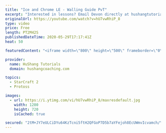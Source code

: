 ```yaml
---
title: "Ice and Chrome LE - Walling Guide PvT"
excerpt: "Interested in lessons? Email Devon directly at hushangtutorials@outlook.com ------------------------------------------------------------------------------------------------------- Want to support HuShang Tutorials directly? Patreon is a website where you can contribute a monthly donation that will help"
originalUrl: https://youtube.com/watch?v=hU7vwRhiP_8
type: video
price: Free
length: PT2M42S
publishedDateTime: 2020-05-29T17:17:41Z
heat: 50

featuredContent: "<iframe width=\"800\" height=\"500\" frameborder=\"0\" src=\"https://www.youtube.com/embed/hU7vwRhiP_8\" allow=\"accelerometer; autoplay; encrypted-media; gyroscope; picture-in-picture\" allowfullscreen></iframe>"

provider:
  name: HuShang Tutorials
  domain: hushangcoaching.com

topics:
  - StarCraft 2
  - Protoss

images:
  - url: https://i.ytimg.com/vi/hU7vwRhiP_8/maxresdefault.jpg
    width: 1280
    height: 720
    isCached: true

secured: "2tM+JY7eULCiDYu64KzTcni5ftH2QFGoP7D5b7aYFejoh8EcUWmvIcvamch/YG86/C4n6Q3bgcLaP48f1wnh6v68k9H1ZPtwK5Jd1Ddex6jXxpEqtFbyhf2cMLAqaGE4epRmZNZKk4uJa/1mqseMm4RKntwkFoqLGr0atblpTLrImLNPC5fAWXt6TeBT/844gp8BXnkoiP8tW1v8ANQIjpPt1SiUEpeXfyDOslj77IrAqQQMssXwnL163BUTl2I/tmJeT4rTCerflo5oQNaXom6yeAf7A4kwk+2rNNv4cjny1XtizPMXHh1GrhvLo7abKIQU+4gyEoIxzmJiZdRzphhRlgYqFfbKFURbzB7S6Ct8/VT8OkVyBRUIisUIBNie9whA9lS2BS0yIqDVRj+/nN5Vj/TCV6utxZGXmfJ09rI=;m6PMsEW6UaavJJmvBfyplw=="
---
```


